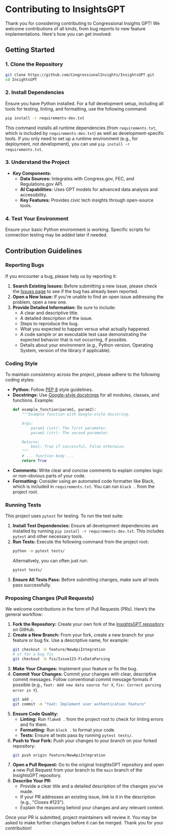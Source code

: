 # Contributing to InsightsGPT

Thank you for considering contributing to Congressional Insights GPT! We welcome contributions of all kinds, from bug reports to new feature implementations. Here's how you can get involved:

## Getting Started

### 1. Clone the Repository

```bash
git clone https://github.com/CongressionalInsights/InsightsGPT.git
cd InsightsGPT
```

### 2. Install Dependencies
Ensure you have Python installed. For a full development setup, including all tools for testing, linting, and formatting, use the following command:

```bash
pip install -r requirements-dev.txt
```
This command installs all runtime dependencies (from `requirements.txt`, which is included by `requirements-dev.txt`) as well as development-specific tools. If you only need to set up a runtime environment (e.g., for deployment, not development), you can use `pip install -r requirements.txt`.

### 3. Understand the Project

- **Key Components:**
  - **Data Sources:** Integrates with Congress.gov, FEC, and Regulations.gov API.
  - **AI Capabilities:** Uses GPT models for advanced data analysis and accessibility.
  - **Key Features:** Provides civic tech insights through open-source tools.

### 4. Test Your Environment
Ensure your basic Python environment is working. Specific scripts for connection testing may be added later if needed.

## Contribution Guidelines

### Reporting Bugs

If you encounter a bug, please help us by reporting it:

1.  **Search Existing Issues:** Before submitting a new issue, please check the [Issues page](https://github.com/CongressionalInsights/InsightsGPT/issues) to see if the bug has already been reported.
2.  **Open a New Issue:** If you're unable to find an open issue addressing the problem, open a new one.
3.  **Provide Detailed Information:** Be sure to include:
    *   A clear and descriptive title.
    *   A detailed description of the issue.
    *   Steps to reproduce the bug.
    *   What you expected to happen versus what actually happened.
    *   A code sample or an executable test case demonstrating the expected behavior that is not occurring, if possible.
    *   Details about your environment (e.g., Python version, Operating System, version of the library if applicable).

### Coding Style

To maintain consistency across the project, please adhere to the following coding styles:

-   **Python:** Follow [PEP 8](https://www.python.org/dev/peps/pep-0008/) style guidelines.
-   **Docstrings:** Use [Google-style docstrings](https://google.github.io/styleguide/pyguide.html#38-comments-and-docstrings) for all modules, classes, and functions. Example:
    ```python
    def example_function(param1, param2):
        """Example function with Google-style docstring.

        Args:
            param1 (int): The first parameter.
            param2 (str): The second parameter.

        Returns:
            bool: True if successful, False otherwise.
        """
        # ... function body ...
        return True
    ```
-   **Comments:** Write clear and concise comments to explain complex logic or non-obvious parts of your code.
-   **Formatting:** Consider using an automated code formatter like Black, which is included in `requirements.txt`. You can run `black .` from the project root.

### Running Tests

This project uses `pytest` for testing. To run the test suite:

1.  **Install Test Dependencies:** Ensure all development dependencies are installed by running `pip install -r requirements-dev.txt`. This includes `pytest` and other necessary tools.
2.  **Run Tests:** Execute the following command from the project root:
    ```bash
    python -m pytest tests/
    ```
    Alternatively, you can often just run:
    ```bash
    pytest tests/
    ```
3.  **Ensure All Tests Pass:** Before submitting changes, make sure all tests pass successfully.

### Proposing Changes (Pull Requests)

We welcome contributions in the form of Pull Requests (PRs). Here’s the general workflow:

1.  **Fork the Repository:** Create your own fork of the [InsightsGPT repository](https://github.com/CongressionalInsights/InsightsGPT) on GitHub.
2.  **Create a New Branch:** From your fork, create a new branch for your feature or bug fix. Use a descriptive name, for example:
    ```bash
    git checkout -b feature/NewApiIntegration
    # or for a bug fix
    git checkout -b fix/Issue123-FixDataParsing
    ```
3.  **Make Your Changes:** Implement your feature or fix the bug.
4.  **Commit Your Changes:** Commit your changes with clear, descriptive commit messages. Follow conventional commit message formats if possible (e.g., `feat: Add new data source for X`, `fix: Correct parsing error in Y`).
    ```bash
    git add .
    git commit -m "feat: Implement user authentication feature"
    ```
5.  **Ensure Code Quality:**
    *   **Linting:** Run `flake8 .` from the project root to check for linting errors and fix them.
    *   **Formatting:** Run `black .` to format your code.
    *   **Tests:** Ensure all tests pass by running `pytest tests/`.
6.  **Push to Your Fork:** Push your changes to your branch on your forked repository:
    ```bash
    git push origin feature/NewApiIntegration
    ```
7.  **Open a Pull Request:** Go to the original InsightsGPT repository and open a new Pull Request from your branch to the `main` branch of the InsightsGPT repository.
8.  **Describe Your PR:**
    *   Provide a clear title and a detailed description of the changes you've made.
    *   If your PR addresses an existing issue, link to it in the description (e.g., "Closes #123").
    *   Explain the reasoning behind your changes and any relevant context.

Once your PR is submitted, project maintainers will review it. You may be asked to make further changes before it can be merged. Thank you for your contribution!
